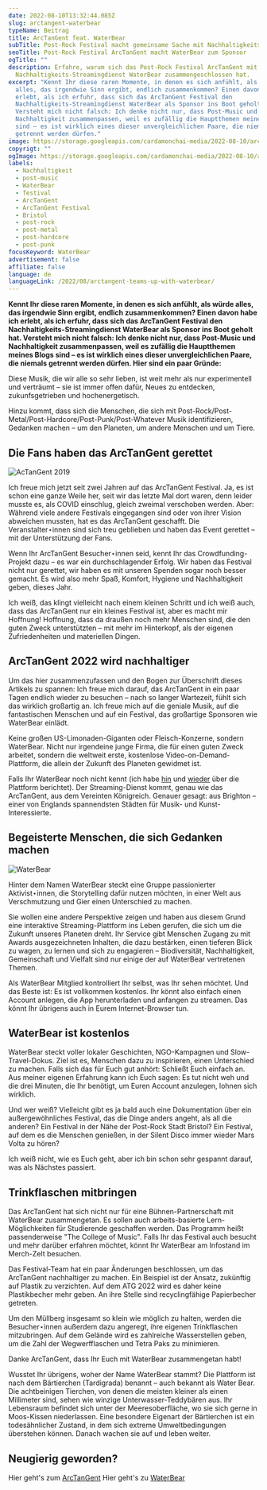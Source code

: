 ```yaml
---
date: 2022-08-10T13:32:44.085Z
slug: arctangent-waterbear
typeName: Beitrag
title: ArcTanGent feat. WaterBear
subTitle: Post-Rock Festival macht gemeinsame Sache mit Nachhaltigkeits-Streamingdienst
seoTitle: Post-Rock Festival ArcTanGent macht WaterBear zum Sponsor
ogTitle: ""
description: Erfahre, warum sich das Post-Rock Festival ArcTanGent mit dem
  Nachhaltigkeits-Streamingdienst WaterBear zusammengeschlossen hat.
excerpt: "Kennt Ihr diese raren Momente, in denen es sich anfühlt, als würde
  alles, das irgendwie Sinn ergibt, endlich zusammenkommen? Einen davon habe ich
  erlebt, als ich erfuhr, dass sich das ArcTanGent Festival den
  Nachhaltigkeits-Streamingdienst WaterBear als Sponsor ins Boot geholt hat.
  Versteht mich nicht falsch: Ich denke nicht nur, dass Post-Music und
  Nachhaltigkeit zusammenpassen, weil es zufällig die Hauptthemen meines Blogs
  sind – es ist wirklich eines dieser unvergleichlichen Paare, die niemals
  getrennt werden dürfen."
image: https://storage.googleapis.com/cardamonchai-media/2022-08-10/arctangent-2022-jpeg-imagine-485828_6c7463_1024_768/640.webp
copyrigt: ""
ogImage: https://storage.googleapis.com/cardamonchai-media/2022-08-10/arctangent-2022-fb-jpeg-imagine-485828_676e5a_1200_628/640.webp
labels:
  - Nachhaltigkeit
  - post-music
  - WaterBear
  - festival
  - ArcTanGent
  - ArcTanGent Festival
  - Bristol
  - post-rock
  - post-metal
  - post-hardcore
  - post-punk
focusKeyword: WaterBear
advertisement: false
affiliate: false
language: de
languageLink: /2022/08/arctangent-teams-up-with-waterbear/
---
```

**Kennt Ihr diese raren Momente, in denen es sich anfühlt, als würde alles, das irgendwie Sinn ergibt, endlich zusammenkommen? Einen davon habe ich erlebt, als ich erfuhr, dass sich das ArcTanGent Festival den Nachhaltigkeits-Streamingdienst WaterBear als Sponsor ins Boot geholt hat. Versteht mich nicht falsch: Ich denke nicht nur, dass Post-Music und Nachhaltigkeit zusammenpassen, weil es zufällig die Hauptthemen meines Blogs sind – es ist wirklich eines dieser unvergleichlichen Paare, die niemals getrennt werden dürfen. Hier sind ein paar Gründe:**

Diese Musik, die wir alle so sehr lieben, ist weit mehr als nur experimentell und verträumt – sie ist immer offen dafür, Neues zu entdecken, zukunfsgetrieben und hochenergetisch.

Hinzu kommt, dass sich die Menschen, die sich mit Post-Rock/Post-Metal/Post-Hardcore/Post-Punk/Post-Whatever Musik identifizieren, Gedanken machen – um den Planeten, um andere Menschen und um Tiere.

## Die Fans haben das ArcTanGent gerettet

![AcTanGent 2019](https://storage.googleapis.com/cardamonchai-media/2022-08-10/2019-08-28-arctangent-43-jpeg-imagine-282838_624659_4032_3024/640.webp "AcTanGent 2019")

Ich freue mich jetzt seit zwei Jahren auf das ArcTanGent Festival. Ja, es ist schon eine ganze Weile her, seit wir das letzte Mal dort waren, denn leider musste es, als COVID einschlug, gleich zweimal verschoben werden. Aber: Während viele andere Festivals eingegangen sind oder von ihrer Vision abweichen mussten, hat es das ArcTanGent geschafft. Die Veranstalter⋆innen sind sich treu geblieben und haben das Event gerettet – mit der Unterstützung der Fans.

Wenn Ihr ArcTanGent Besucher⋆innen seid, kennt Ihr das Crowdfunding-Projekt dazu – es war ein durchschlagender Erfolg. Wir haben das Festival nicht nur gerettet, wir haben es mit unseren Spenden sogar noch besser gemacht. Es wird also mehr Spaß, Komfort, Hygiene und Nachhaltigkeit geben, dieses Jahr.

Ich weiß, das klingt vielleicht nach einem kleinen Schritt und ich weiß auch, dass das ArcTanGent nur ein kleines Festival ist, aber es macht mir Hoffnung! Hoffnung, dass da draußen noch mehr Menschen sind, die den guten Zweck unterstützten – mit mehr im Hinterkopf, als der eigenen Zufriedenheiten und materiellen Dingen.

## ArcTanGent 2022 wird nachhaltiger

Um das hier zusammenzufassen und den Bogen zur Überschrift dieses Artikels zu spannen: Ich freue mich darauf, das ArcTanGent in ein paar Tagen endlich wieder zu besuchen – nach so langer Wartezeit, fühlt sich das wirklich großartig an. Ich freue mich auf die geniale Musik, auf die fantastischen Menschen und auf ein Festival, das großartige Sponsoren wie WaterBear einlädt.

Keine großen US-Limonaden-Giganten oder Fleisch-Konzerne, sondern WaterBear.  Nicht nur irgendeine junge Firma, die für einen guten Zweck arbeitet, sondern die weltweit erste, kostenlose Video-on-Demand-Plattform, die allein der Zukunft des Planeten gewidmet ist.

Falls Ihr WaterBear noch nicht kennt (ich habe [hin](/2021/02/waterbear-streamingdienst/) und [wieder](/2022/03/rob-steward-sharkwater/) über die Plattform berichtet). Der Streaming-Dienst kommt, genau wie das ArcTanGent, aus dem Vereinten Königreich. Genauer gesagt: aus Brighton – einer von Englands spannendsten Städten für Musik- und Kunst-Interessierte.

## Begeisterte Menschen, die sich Gedanken machen

![WaterBear](https://storage.googleapis.com/cardamonchai-media/2021-11-20/2021-02-waterbear-1-l-jpeg-imagine-080808_404243_1440_1080/640.webp "Der WaterBear Streamingdienst")

Hinter dem Namen WaterBear steckt eine Gruppe passionierter Aktivist⋆innen, die Storytelling dafür nutzen möchten, in einer Welt aus Verschmutzung und Gier einen Unterschied zu machen.

Sie wollen eine andere Perspektive zeigen und haben aus diesem Grund eine interaktive Streaming-Plattform ins Leben gerufen, die sich um die Zukunft unseres Planeten dreht. Ihr Service gibt Menschen Zugang zu mit Awards ausgezeichneten Inhalten, die dazu bestärken, einen tieferen Blick zu wagen, zu lernen und sich zu engagieren – Biodiversität, Nachhaltigkeit, Gemeinschaft und Vielfalt sind nur einige der auf WaterBear vertretenen Themen.

Als WaterBear Mitglied kontrolliert Ihr selbst, was Ihr sehen möchtet. Und das Beste ist: Es ist vollkommen kostenlos. Ihr könnt also einfach einen Account anlegen, die App herunterladen und anfangen zu streamen.  Das könnt Ihr übrigens auch in Eurem Internet-Browser tun.

## WaterBear ist kostenlos

WaterBear steckt voller lokaler Geschichten, NGO-Kampagnen und Slow-Travel-Dokus. Ziel ist es, Menschen dazu zu inspirieren, einen Unterschied zu machen. Falls sich das für Euch gut anhört: Schließt Euch einfach an. Aus meiner eigenen Erfahrung kann ich Euch sagen: Es tut nicht weh und die drei Minuten, die Ihr benötigt, um Euren Account anzulegen, lohnen sich wirklich.

Und wer weiß? Vielleicht gibt es ja bald auch eine Dokumentation über ein außergewöhnliches Festival, das die Dinge anders angeht, als all die anderen? Ein Festival in der Nähe der Post-Rock Stadt Bristol? Ein Festival, auf dem es die Menschen genießen, in der Silent Disco immer wieder Mars Volta zu hören?

Ich weiß nicht, wie es Euch geht, aber ich bin schon sehr gespannt darauf, was als Nächstes passiert.

## Trinkflaschen mitbringen

Das ArcTanGent hat sich nicht nur für eine Bühnen-Partnerschaft mit WaterBear zusammengetan. Es sollen auch arbeits-basierte Lern-Möglichkeiten für Studierende geschaffen werden. Das Programm heißt passenderweise "The College of Music". Falls Ihr das Festival auch besucht und mehr darüber erfahren möchtet, könnt Ihr WaterBear am Infostand im Merch-Zelt besuchen.

Das Festival-Team hat ein paar Änderungen beschlossen, um das ArcTanGent nachhaltiger zu machen. Ein Beispiel ist  der Ansatz, zukünftig auf Plastik zu verzichten. Auf dem ATG 2022 wird es daher keine Plastikbecher mehr geben. An ihre Stelle sind recyclingfähige Papierbecher getreten.

Um den Müllberg insgesamt so klein wie möglich zu halten, werden die Besucher⋆innen außerdem dazu angeregt, ihre eigenen Trinkflaschen mitzubringen. Auf dem Gelände wird es zahlreiche Wasserstellen geben, um die Zahl der Wegwerfflaschen und Tetra Paks zu minimieren.

Danke ArcTanGent, dass Ihr Euch mit WaterBear zusammengetan habt!

Wusstet Ihr übrigens, woher der Name WaterBear stammt? Die Plattform ist nach dem Bärtierchen (Tardigrada) benannt – auch bekannt als Water Bear. Die achtbeinigen Tierchen, von denen die meisten kleiner als einen Millimeter sind, sehen wie winzige Unterwasser-Teddybären aus. Ihr Lebensraum befindet sich unter der Meeresoberfläche, wo sie sich gerne in Moos-Kissen niederlassen. Eine besondere Eigenart der Bärtierchen ist ein todesähnlicher Zustand, in dem sich extreme Umweltbedingungen überstehen können. Danach wachen sie auf und leben weiter.

## Neugierig geworden?

Hier geht's zum [ArcTanGent](https://arctangent.co.uk/)
Hier geht's zu [WaterBear](https://join.waterbear.com/)